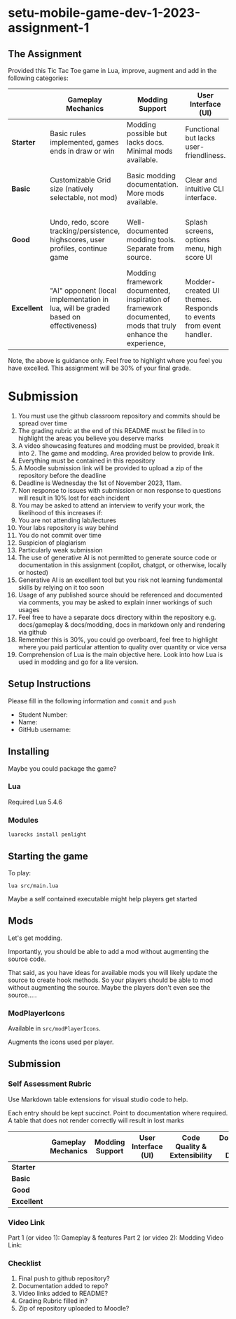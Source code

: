 # setu-mobile-game-dev-1-2023-assignment-1

## The Assignment

Provided this Tic Tac Toe game in Lua, improve, augment and add in the following categories:

|               | **Gameplay Mechanics**                                                             | **Modding Support**                                                                                         | **User Interface (UI)**                                           | **Code Quality & Extensibility**                               | **Documentation and Distribution**                                             |
| ------------- | ---------------------------------------------------------------------------------- | ----------------------------------------------------------------------------------------------------------- | ----------------------------------------------------------------- | -------------------------------------------------------------- | ------------------------------------------------------------------------------ |
| **Starter**   | Basic rules implemented, games ends in draw or win                                 | Modding possible but lacks docs. Minimal mods available.                                                    | Functional but lacks user-friendliness.                           | Basic codebase structure.                                      | Limited README                                                                 |
| **Basic**     | Customizable Grid size (natively selectable, not mod)                              | Basic modding documentation. More mods available.                                                           | Clear and intuitive CLI interface.                                | Reasonably organized code. Mods external to source             | README to guide a developer                                                    |
| **Good**      | Undo, redo, score tracking/persistence, highscores, user profiles, continue game   | Well-documented modding tools. Separate from source.                                                        | Splash screens, options menu, high score UI                       | Clear, concise, encapsulated code. Class structures (or other) | User guide to aid modders                                                      |
| **Excellent** | "AI" opponent (local implementation in lua, will be graded based on effectiveness) | Modding framework documented,  inspiration of framework documented, mods that truly enhance the experience, | Modder-created UI themes.  Responds to events from event handler. | Exemplary moddable code. Coding style documented               | Deployable artefact that can run and is documented, modding process documented |


Note, the above is guidance only.  Feel free to highlight where you feel you have excelled.  This assignment will be 30% of your final grade.

# Submission

1. You must use the github classroom repository and commits should be spread over time
2. The grading rubric at the end of this README must be filled in to highlight the areas you believe you deserve marks
3. A video showcasing features and modding must be provided, break it into 2.  The game and modding.  Area provided below to provide link.
3. Everything must be contained in this repository
4. A Moodle submission link will be provided to upload a zip of the repository before the deadline
5. Deadline is Wednesday the 1st of November 2023, 11am.
6. Non response to issues with submission or non response to questions will result in 10% lost for each incident
7. You may be asked to attend an interview to verify your work, the likelihood of this increases if:
  1. You are not attending lab/lectures
  2. Your labs repository is way behind
  3. You do not commit over time
  4. Suspicion of plagiarism
  5. Particularly weak submission 
8. The use of generative AI is not permitted to generate source code or documentation in this assignment (copilot, chatgpt, or otherwise, locally or hosted)
  1. Generative AI is an excellent tool but you risk not learning fundamental skills by relying on it too soon
9. Usage of any published source should be referenced and documented via comments, you may be asked to explain inner workings of such usages
10. Feel free to have a separate docs directory within the repository e.g. docs/gameplay & docs/modding, docs in markdown only and rendering via github 
11. Remember this is 30%, you could go overboard, feel free to highlight where you paid particular attention to quality over quantity or vice versa
12. Comprehension of Lua is the main objective here.  Look into how Lua is used in modding and go for a lite version.

## Setup Instructions

Please fill in the following information and `commit` and `push`

* Student Number:
* Name: 
* GitHub username: 

## Installing

Maybe you could package the game?

### Lua

Required Lua 5.4.6

### Modules

```
luarocks install penlight
```

## Starting the game

To play:

```
lua src/main.lua
```

Maybe a self contained executable might help players get started

## Mods

Let's get modding.

Importantly, you should be able to add a mod without augmenting the source code.

That said, as you have ideas for available mods you will likely update the source to create hook methods. So your players should be able to mod without augmenting the source.  Maybe the players don't even see the source.....

### ModPlayerIcons

Available in `src/modPlayerIcons`.

Augments the icons used per player.


## Submission
### Self Assessment Rubric

Use Markdown table extensions for visual studio code to help.

Each entry should be kept succinct.  Point to documentation where required. A table that does not render correctly will result in lost marks

|               | **Gameplay Mechanics** | **Modding Support** | **User Interface (UI)** | **Code Quality & Extensibility** | **Documentation and Distribution** |
| ------------- | ---------------------- | ------------------- | ----------------------- | -------------------------------- | ---------------------------------- |
| **Starter**   |                        |                     |                         |                                  |                                    |
| **Basic**     |                        |                     |                         |                                  |                                    |
| **Good**      |                        |                     |                         |                                  |                                    |
| **Excellent** |                        |                     |                         |                                  |                                    |


### Video Link

Part 1 (or video 1): Gameplay & features 
Part 2 (or video 2): Modding
Video Link:

### Checklist

1. Final push to github repository?
2. Documentation added to repo?
3. Video links added to README?
4. Grading Rubric filled in?
5. Zip of repository uploaded to Moodle?